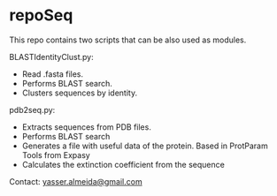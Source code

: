 # repoSeq
This repo contains two scripts that can be also used as modules.

BLASTIdentityClust.py:
- Read .fasta files.
- Performs BLAST search.
- Clusters sequences by identity.
                       
pdb2seq.py: 
- Extracts sequences from PDB files.
- Performs BLAST search
- Generates a file with useful data of the protein. Based in ProtParam Tools from Expasy
- Calculates the extinction coefficient from the sequence
         
Contact: yasser.almeida@gmail.com

